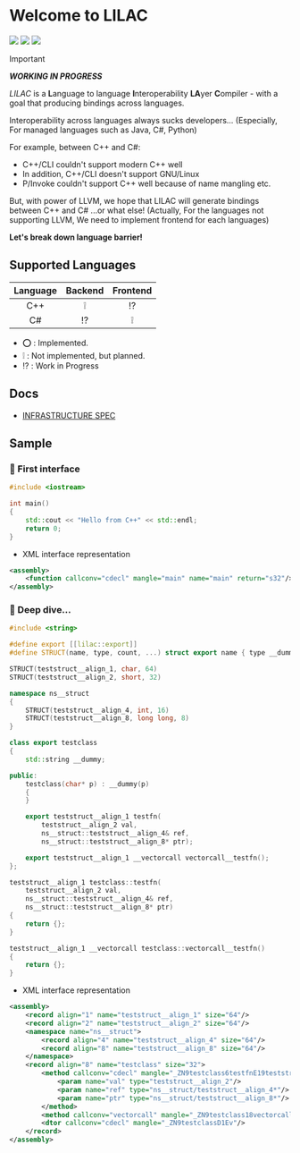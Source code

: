 # Welcome to LILAC

![](https://img.shields.io/github/license/Sharp0802/lilac)
![](https://img.shields.io/github/repo-size/Sharp0802/lilac)
![](https://img.shields.io/github/commit-activity/m/Sharp0802/lilac)

> [!IMPORTANT]
> ***WORKING IN PROGRESS***

*LILAC* is a **L**anguage to language **I**nteroperability **LA**yer **C**ompiler -
with a goal that producing bindings across languages.

Interoperability across languages always sucks developers...
(Especially, For managed languages such as Java, C#, Python)

For example, between C++ and C#:

- C++/CLI couldn't support modern C++ well
- In addition, C++/CLI doesn't support GNU/Linux
- P/Invoke couldn't support C++ well because of name mangling etc.

But, with power of LLVM, we hope that LILAC will generate bindings between C++ and C# ...or what else!
(Actually, For the languages not supporting LLVM, We need to implement frontend for each languages)

**Let's break down language barrier!**

## Supported Languages

| Language |      Backend       |      Frontend      |
|:--------:|:------------------:|:------------------:|
|   C++    | :grey_exclamation: |   :interrobang:    |
|    C#    |   :interrobang:    | :grey_exclamation: |

- :o: : Implemented.
- :grey_exclamation: : Not implemented, but planned.
- :interrobang: : Work in Progress

## Docs

- [INFRASTRUCTURE SPEC](docs/INFRASTRUCTURE.md)

## Sample

### :tada: First interface

```c++
#include <iostream>

int main()
{
    std::cout << "Hello from C++" << std::endl;
    return 0;
}
```

- XML interface representation

```xml
<assembly>
	<function callconv="cdecl" mangle="main" name="main" return="s32"/>
</assembly>
```

### :bubbles: Deep dive...

```c++
#include <string>

#define export [[lilac::export]]
#define STRUCT(name, type, count, ...) struct export name { type __dummy[count]; __VA_ARGS__ };

STRUCT(teststruct__align_1, char, 64)
STRUCT(teststruct__align_2, short, 32)

namespace ns__struct
{
    STRUCT(teststruct__align_4, int, 16)
    STRUCT(teststruct__align_8, long long, 8)
}

class export testclass
{
    std::string __dummy;

public:
    testclass(char* p) : __dummy(p)
    {
    }

    export teststruct__align_1 testfn(
        teststruct__align_2 val,
        ns__struct::teststruct__align_4& ref,
        ns__struct::teststruct__align_8* ptr);

    export teststruct__align_1 __vectorcall vectorcall__testfn();
};

teststruct__align_1 testclass::testfn(
    teststruct__align_2 val,
    ns__struct::teststruct__align_4& ref,
    ns__struct::teststruct__align_8* ptr)
{
    return {};
}

teststruct__align_1 __vectorcall testclass::vectorcall__testfn()
{
    return {};
}
```

- XML interface representation

```xml
<assembly>
    <record align="1" name="teststruct__align_1" size="64"/>
    <record align="2" name="teststruct__align_2" size="64"/>
    <namespace name="ns__struct">
        <record align="4" name="teststruct__align_4" size="64"/>
        <record align="8" name="teststruct__align_8" size="64"/>
    </namespace>
    <record align="8" name="testclass" size="32">
        <method callconv="cdecl" mangle="_ZN9testclass6testfnE19teststruct__align_2RN10ns__struct19teststruct__align_4EPNS1_19teststruct__align_8E" name="testfn" return="teststruct__align_1">
            <param name="val" type="teststruct__align_2"/>
            <param name="ref" type="ns__struct/teststruct__align_4*"/>
            <param name="ptr" type="ns__struct/teststruct__align_8*"/>
        </method>
        <method callconv="vectorcall" mangle="_ZN9testclass18vectorcall__testfnEv" name="vectorcall__testfn" return="teststruct__align_1"/>
        <dtor callconv="cdecl" mangle="_ZN9testclassD1Ev"/>
    </record>
</assembly>

```
